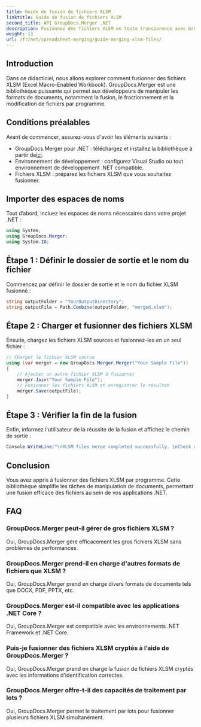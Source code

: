 ```yaml
---
title: Guide de fusion de fichiers XLSM
linktitle: Guide de fusion de fichiers XLSM
second_title: API GroupDocs.Merger .NET
description: Fusionnez des fichiers XLSM en toute transparence avec GroupDocs.Merger pour .NET. Combinez efficacement des classeurs Excel par programmation. Améliorez vos capacités de manipulation de documents.
weight: 13
url: /fr/net/spreadsheet-merging/guide-merging-xlsm-files/
---
```

## Introduction
Dans ce didacticiel, nous allons explorer comment fusionner des fichiers XLSM (Excel Macro-Enabled Workbook). GroupDocs.Merger est une bibliothèque puissante qui permet aux développeurs de manipuler les formats de documents, notamment la fusion, le fractionnement et la modification de fichiers par programme.
## Conditions préalables
Avant de commencer, assurez-vous d'avoir les éléments suivants :
-  GroupDocs.Merger pour .NET : téléchargez et installez la bibliothèque à partir de[ici](https://releases.groupdocs.com/merger/net/).
- Environnement de développement : configurez Visual Studio ou tout environnement de développement .NET compatible.
- Fichiers XLSM : préparez les fichiers XLSM que vous souhaitez fusionner.

## Importer des espaces de noms
Tout d’abord, incluez les espaces de noms nécessaires dans votre projet .NET :
```csharp
using System; 
using GroupDocs.Merger;
using System.IO;
```
## Étape 1 : Définir le dossier de sortie et le nom du fichier
Commencez par définir le dossier de sortie et le nom du fichier XLSM fusionné :
```csharp
string outputFolder = "YourOutputDirectory";
string outputFile = Path.Combine(outputFolder, "merged.xlsm");
```
## Étape 2 : Charger et fusionner des fichiers XLSM
Ensuite, chargez les fichiers XLSM sources et fusionnez-les en un seul fichier :
```csharp
// Charger le fichier XLSM source
using (var merger = new GroupDocs.Merger.Merger("Your Sample File"))
{
    // Ajouter un autre fichier XLSM à fusionner
    merger.Join("Your Sample File");
    // Fusionner les fichiers XLSM et enregistrer le résultat
    merger.Save(outputFile);
}
```
## Étape 3 : Vérifier la fin de la fusion
Enfin, informez l'utilisateur de la réussite de la fusion et affichez le chemin de sortie :
```csharp
Console.WriteLine("\nXLSM files merge completed successfully. \nCheck output in {0}", outputFolder);
```

## Conclusion
Vous avez appris à fusionner des fichiers XLSM par programme. Cette bibliothèque simplifie les tâches de manipulation de documents, permettant une fusion efficace des fichiers au sein de vos applications .NET.

## FAQ
### GroupDocs.Merger peut-il gérer de gros fichiers XLSM ?
Oui, GroupDocs.Merger gère efficacement les gros fichiers XLSM sans problèmes de performances.
### GroupDocs.Merger prend-il en charge d'autres formats de fichiers que XLSM ?
Oui, GroupDocs.Merger prend en charge divers formats de documents tels que DOCX, PDF, PPTX, etc.
### GroupDocs.Merger est-il compatible avec les applications .NET Core ?
Oui, GroupDocs.Merger est compatible avec les environnements .NET Framework et .NET Core.
### Puis-je fusionner des fichiers XLSM cryptés à l’aide de GroupDocs.Merger ?
Oui, GroupDocs.Merger prend en charge la fusion de fichiers XLSM cryptés avec les informations d'identification correctes.
### GroupDocs.Merger offre-t-il des capacités de traitement par lots ?
Oui, GroupDocs.Merger permet le traitement par lots pour fusionner plusieurs fichiers XLSM simultanément.